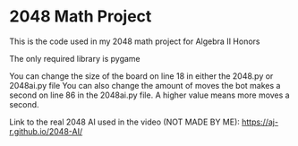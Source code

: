 # 2048 Math Project
This is the code used in my 2048 math project for Algebra II Honors

The only required library is pygame 

You can change the size of the board on line 18 in either the 2048.py or 2048ai.py file
You can also change the amount of moves the bot makes a second on line 86 in the 2048ai.py file. A higher value means more moves a second.

Link to the real 2048 AI used in the video (NOT MADE BY ME): https://aj-r.github.io/2048-AI/